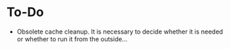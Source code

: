# To-Do

- Obsolete cache cleanup. It is necessary to decide whether it is needed or whether to run it from the outside...
